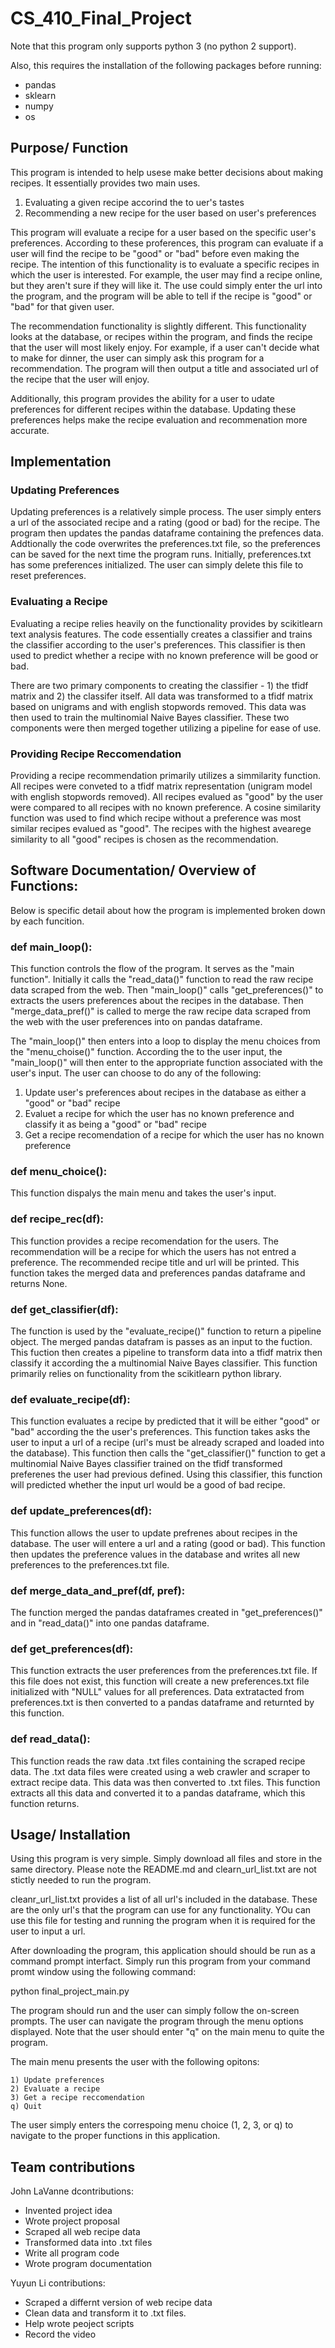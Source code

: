 # CS_410_Final_Project

Note that this program only supports python 3 (no python 2 support).

Also, this requires the installation of the following packages before running:

  - pandas  
  - sklearn  
  - numpy  
  - os


## Purpose/ Function
This program is intended to help usese make better decisions about making recipes. It essentially provides two main uses.
  1) Evaluating a given recipe accorind the to uer's tastes
  2) Recommending a new recipe for the user based on user's preferences

This program will evaluate a recipe for a user based on the specific user's preferences. According to these proferences, this program can evaluate if a user will find the recipe to be "good" or "bad" before even making the recipe. The intention of this functionality is to evaluate a specific recipes in which the user is interested. For example, the user may find a recipe online, but they aren't sure if they will like it. The use could simply enter the url into the program, and the program will be able to tell if the recipe is "good" or "bad" for that given user.

The recommendation functionality is slightly different. This functionality looks at the database, or recipes within the program, and finds the recipe that the user will most likely enjoy. For example, if a user can't decide what to make for dinner, the user can simply ask this program for a recommendation. The program will then output a title and associated url of the recipe that the user will enjoy.

Additionally, this program provides the ability for a user to udate preferences for different recipes within the database. Updating these preferences helps make the recipe evaluation and recommenation more accurate.


## Implementation

### Updating Preferences
Updating preferences is a relatively simple process. The user simply enters a url of the associated recipe and a rating (good or bad) for the recipe. The program then updates the pandas dataframe containing the prefences data. Addtionally the code overwrites the preferences.txt file, so the preferences can be saved for the next time the program runs. Initially, preferences.txt has some preferences initialized. The user can simply delete this file to reset preferences.

### Evaluating a Recipe
Evaluating a recipe relies heavily on the functionality provides by scikitlearn text analysis features. The code essentially creates a classifier and trains the classifier according to the user's preferences. This classifier is then used to predict whether a recipe with no known preference will be good or bad. 

There are two primary components to creating the classifier - 1) the tfidf matrix and 2) the classifer itself. All data was transformed to a tfidf matrix based on unigrams and with english stopwords removed. This data was then used to train the multinomial Naive Bayes classifier. These two components were then merged together utilizing a pipeline for ease of use. 

### Providing Recipe Reccomendation
Providing a recipe recommendation primarily utilizes a simmilarity function. All recipes were conveted to a tfidf matrix representation (unigram model with english stopwords removed). All recipes evalued as "good" by the user were compared to all recipes with no known preference. A cosine similarity function was used to find which recipe without a preference was most similar recipes evalued as "good". The recipes with the highest avearege similarity to all "good" recipes is chosen as the recommendation.


## Software Documentation/ Overview of Functions:
Below is specific detail about how the program is implemented broken down by each funcition.

### def main_loop():
This function controls the flow of the program. It serves as the "main function". Initially it calls the "read_data()" function to read the raw recipe data scraped from the web. Then "main_loop()" calls "get_preferences()" to extracts the users preferences about the recipes in the database. Then "merge_data_pref()" is called to merge the raw recipe data scraped from the web with the user preferences into on pandas dataframe.

The "main_loop()" then enters into a loop to display the menu choices from the "menu_choise()" function. According the to the user input, the "main_loop()" will then enter to the appropriate function associated with the user's input. The user can choose to do any of the following:
  1) Update user's preferences about recipes in the database as either a "good" or "bad" recipe
  2) Evaluet a recipe for which the user has no known preference and classify it as being a "good" or "bad" recipe
  3) Get a recipe recomendation of a recipe for which the user has no known preference



### def menu_choice():
This function dispalys the main menu and takes the user's input.

### def recipe_rec(df):
This function provides a recipe recomendation for the users. The recommendation will be a recipe for which the users has not entred a preference. The recommended recipe title and url will be printed. This function takes the merged data and preferences pandas dataframe and returns None.

### def get_classifier(df):
The function is used by the "evaluate_recipe()" function to return a pipeline object. The merged pandas datafram is passes as an input to the fuction. This fuction then creates a pipeline to transform data into a tfidf matrix then classify it according the a multinomial Naive Bayes classifier. This function primarily relies on functionality from the scikitlearn python library.

### def evaluate_recipe(df):
This function evaluates a recipe by predicted that it will be either "good" or "bad" according the the user's preferences. This function takes asks the user to input a url of a recipe (url's must be already scraped and loaded into the database). This function then calls the "get_classifier()" function to get a multinomial Naive Bayes classifier trained on the tfidf transformed preferenes the user had previous defined. Using this classifier, this function will predicted whether the input url would be a good of bad recipe.

### def update_preferences(df):
This function allows the user to update prefrenes about recipes in the database. The user will entere a url and a rating (good or bad). This function then updates the preference values in the database and writes all new preferences to the preferences.txt file.

### def merge_data_and_pref(df, pref):
The function merged the pandas dataframes created in "get_preferences()" and in "read_data()" into one pandas dataframe.

### def get_preferences(df):
This function extracts the user preferences from the preferences.txt file. If this file does not exist, this function will create a new preferences.txt file initialized with "NULL" values for all preferences. Data extratacted from preferences.txt is then converted to a pandas dataframe and returnted by this function.

### def read_data():
This function reads the raw data .txt files containing the scraped recipe data. The .txt data files were created using a web crawler and scraper to extract recipe data. This data was then converted to .txt files. This function extracts all this data and converted it to a pandas dataframe, which this function returns.


## Usage/ Installation

Using this program is very simple. Simply download all files and store in the same directory. Please note the README.md and clearn_url_list.txt are not stictly needed to run the program. 

cleanr_url_list.txt provides a list of all url's included in the database. These are the only url's that the program can use for any functionality. YOu can use this file for testing and running the program when it is required for the user to input a url.

After downloading the program, this application should should be run as a command prompt interfact. Simply run this program from your command promt window using the following command:
  
   python final_project_main.py
   
The program should run and the user can simply follow the on-screen prompts. The user can navigate the program through the menu options displayed. Note that the user should enter "q" on the main menu to quite the program.

The main menu presents the user with the following opitons:

    1) Update preferences
    2) Evaluate a recipe
    3) Get a recipe reccomendation
    q) Quit
    
The user simply enters the correspoing menu choice (1, 2, 3, or q) to navigate to the proper functions in this application.

## Team contributions

John LaVanne dcontributions:
  - Invented project idea
  - Wrote project proposal
  - Scraped all web recipe data
  - Transformed data into .txt files
  - Write all program code
  - Wrote program documentation

Yuyun Li contributions:
  - Scraped a differnt version of web recipe data
  - Clean data and transform it to .txt files.
  - Help wrote peoject scripts
  - Record the video
